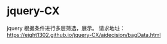 # jquery-CX
jquery 根据条件进行多层筛选，展示。
请求地址：https://eight1302.github.io/jquery-CX/aidecision/bagData.html

